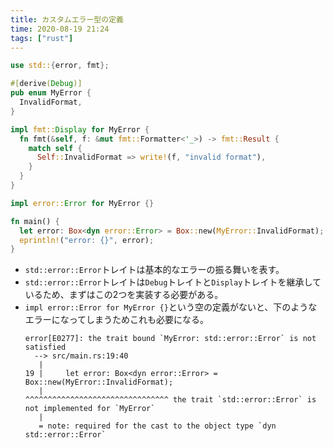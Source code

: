 ```yaml
---
title: カスタムエラー型の定義
time: 2020-08-19 21:24
tags: ["rust"]
---
```


```rust
use std::{error, fmt};

#[derive(Debug)]
pub enum MyError {
  InvalidFormat,
}

impl fmt::Display for MyError {
  fn fmt(&self, f: &mut fmt::Formatter<'_>) -> fmt::Result {
    match self {
      Self::InvalidFormat => write!(f, "invalid format"),
    }
  }
}

impl error::Error for MyError {}

fn main() {
  let error: Box<dyn error::Error> = Box::new(MyError::InvalidFormat);
  eprintln!("error: {}", error);
}
```

* `std::error::Error`トレイトは基本的なエラーの振る舞いを表す。
* `std::error::Error`トレイトは`Debug`トレイトと`Display`トレイトを継承しているため、まずはこの2つを実装する必要がある。
* `impl error::Error for MyError {}`という空の定義がないと、下のようなエラーになってしまうためこれも必要になる。
  ```
  error[E0277]: the trait bound `MyError: std::error::Error` is not satisfied
    --> src/main.rs:19:40
     |
  19 |     let error: Box<dyn error::Error> = Box::new(MyError::InvalidFormat);
     |                                        ^^^^^^^^^^^^^^^^^^^^^^^^^^^^^^^^ the trait `std::error::Error` is not implemented for `MyError`
     |
     = note: required for the cast to the object type `dyn std::error::Error`
  ```
